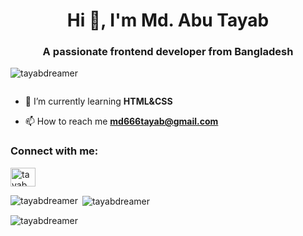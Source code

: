 <h1 align="center">Hi 👋, I'm Md. Abu Tayab</h1>
<h3 align="center">A passionate frontend developer from Bangladesh</h3>

<p align="left"> <img src="https://komarev.com/ghpvc/?username=tayabdreamer&label=Profile%20views&color=0e75b6&style=flat" alt="tayabdreamer" /> </p>

<p align="left"> <a href="https://twitter.com/" target="blank"><img src="https://img.shields.io/twitter/follow/?logo=twitter&style=for-the-badge" alt="" /></a> </p>

- 🌱 I’m currently learning **HTML&CSS**

- 📫 How to reach me **md666tayab@gmail.com**

<h3 align="left">Connect with me:</h3>
<p align="left">
<a href="https://fb.com/tayab" target="blank"><img align="center" src="https://raw.githubusercontent.com/rahuldkjain/github-profile-readme-generator/master/src/images/icons/Social/facebook.svg" alt="tayab" height="30" width="40" /></a>
</p>

<p><img align="left" src="https://github-readme-stats.vercel.app/api/top-langs?username=tayabdreamer&show_icons=true&locale=en&layout=compact" alt="tayabdreamer" /></p>

<p>&nbsp;<img align="center" src="https://github-readme-stats.vercel.app/api?username=tayabdreamer&show_icons=true&locale=en" alt="tayabdreamer" /></p>

<p><img align="center" src="https://github-readme-streak-stats.herokuapp.com/?user=tayabdreamer&" alt="tayabdreamer" /></p>
